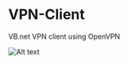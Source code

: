 # VPN-Client
VB.net VPN client using OpenVPN

![Alt text](https://i.gyazo.com/db4f165e2dab25751845b97ea3e19a85.png?raw=true "Title")
